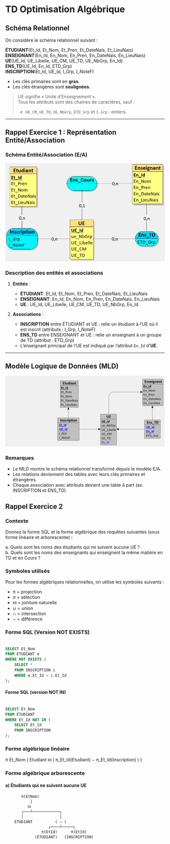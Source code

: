 ﻿# TD Optimisation Algébrique

## Schéma Relationnel

On considère le schéma relationnel suivant :

**ÉTUDIANT**(Et_Id, Et_Nom, Et_Pren, Et_DateNais, Et_LieuNais)  
**ENSEIGNANT**(En_Id, En_Nom, En_Pren, En_DateNais, En_LieuNais)  
**UE**(UE_Id, UE_Libelle, UE_CM, UE_TD, UE_NbGrp, En_Id)  
**ENS_TD**(UE_Id, En_Id, ETD_Grp)  
**INSCRIPTION**(Et_Id, UE_Id, I_Grp, I_NoteF)

- Les clés primaires sont en **gras**.
- Les clés étrangères sont **soulignées**.

> UE signifie « Unité d’Enseignement ».  
> Tous les attributs sont des chaînes de caractères, sauf :
> - `UE_CM`, `UE_TD`, `UE_NbGrp`, `ETD_Grp` et `I_Grp` : entiers.

---

## Rappel Exercice 1 : Représentation Entité/Association

### Schéma Entité/Association (E/A)

![Schéma E/A](Asset/Img/Rappel_Exercice1.png.jpg)

### Description des entités et associations

1. **Entités** :
    - **ÉTUDIANT**: Et_Id, Et_Nom, Et_Pren, Et_DateNais, Et_LieuNais
    - **ENSEIGNANT**: En_Id, En_Nom, En_Pren, En_DateNais, En_LieuNais
    - **UE** : UE_Id, UE_Libelle, UE_CM, UE_TD, UE_NbGrp, En_Id

2. **Associations** :
    - **INSCRIPTION** entre ÉTUDIANT et UE : relie un étudiant à l’UE où il est inscrit (attributs : I_Grp, I_NoteF)
    - **ENS_TD** entre ENSEIGNANT et UE : relie un enseignant à un groupe de TD (attribut : ETD_Grp)
    - L’enseignant principal de l’UE est indiqué par l’attribut `En_Id` d'**UE**.

---

## Modèle Logique de Données (MLD)

![Schéma MLD](Asset/Img/Rappel_Exercice1_MLD.png)

### Remarques

- Le MLD montre le schéma relationnel transformé depuis le modèle E/A.
- Les relations deviennent des tables avec leurs clés primaires et étrangères.
- Chaque association avec attributs devient une table à part (ex. INSCRIPTION et ENS_TD).  

## Rappel Exercice 2

### Contexte

Donnez la forme SQL et la forme algébrique des requêtes suivantes (sous forme linéaire et arborescente) :

a. Quels sont les noms des étudiants qui ne suivent aucune UE ?  
b. Quels sont les noms des enseignants qui enseignent la même matière en TD et en Cours ?

### Symboles utilisés

Pour les formes algébriques relationnelles, on utilise les symboles suivants :

- π = projection
- σ = sélection
- ⨝ = jointure naturelle
- ∪ = union
- ∩ = intersection
- − = différence


### Forme SQL (Version NOT EXISTS)

```sql

SELECT Et_Nom
FROM ETUDIANT e
WHERE NOT EXISTS (
    SELECT *
    FROM INSCRIPTION i
    WHERE e.Et_Id = i.Et_Id
);

```
#### Forme SQL (version NOT IN)

```sql

SELECT Et_Nom
FROM ÉTUDIANT
WHERE Et_Id NOT IN (
    SELECT Et_Id
    FROM INSCRIPTION
);

```

### Forme algébrique linéaire

π Et_Nom ( Etudiant ⨝ ( π_Et_Id(Etudiant) − π_Et_Id(Inscription) ) )

### Forme algébrique arborescente

#### a) Étudiants qui ne suivent aucune UE

           π(EtNom)
               │
              ⨝
           ┌───┴────────────┐
           │                │
        ÉTUDIANT          ( − )
                       ┌────┴─────┐
                    π(EtId)      π(EtId)
                 (ÉTUDIANT)   (INSCRIPTION)
